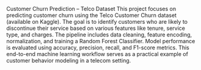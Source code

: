 Customer Churn Prediction – Telco Dataset
This project focuses on predicting customer churn using the Telco Customer Churn dataset (available on Kaggle). The goal is to identify customers who are likely to discontinue their service based on various features like tenure, service type, and charges. The pipeline includes data cleaning, feature encoding, normalization, and training a Random Forest Classifier. Model performance is evaluated using accuracy, precision, recall, and F1-score metrics. This end-to-end machine learning workflow serves as a practical example of customer behavior modeling in a telecom setting.
